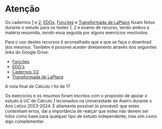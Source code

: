 # Atenção 

Os cadernos [1](https://github.com/tfdmendes/curso/blob/main/1ano/1semestre/Calculo%20I/Apontamentos/Cadernos/C1%20caderno1.pdf) e [2](https://github.com/tfdmendes/curso/blob/main/1ano/1semestre/Calculo%20I/Apontamentos/Cadernos/C1%20caderno2.pdf), [EDOs](https://github.com/tfdmendes/curso/blob/main/1ano/1semestre/Calculo%20I/Apontamentos/Cadernos/EDOs.pdf),
[Funções](https://github.com/tfdmendes/curso/blob/main/1ano/1semestre/Calculo%20I/Apontamentos/Cadernos/Fun%C3%A7%C3%B5es.pdf) e [Transformada de LaPlace](https://github.com/tfdmendes/curso/blob/main/1ano/1semestre/Calculo%20I/Apontamentos/Cadernos/Transformada%20de%20LaPlace.pdf)
foram feitos durante o estudo para os testes 1, 2 e exame de recurso, tendo ambos a matéria resumida, sendo essa seguida por alguns exercícios resolvidos.

Para o uso destes recursos é aconselhado que a que se faça o download dos mesmos. Também é possível aceder diretamento através dos seguintes links do Google Drive:
- [Funções](https://drive.google.com/file/d/1Ib410toMdcy4frj4CN0h-yeNivubEAht/view?usp=sharing)
- [EDO's](https://drive.google.com/file/d/1UHwvcP2C34EOMeYJk9-nFo5tmnRH9d8J/view?usp=sharing)
- [Cadernos 1/2](https://drive.google.com/file/d/1qBTCx-dteBICtaI8kGEq5j2J6ppw5BmY/view?usp=sharing)
- [Transformada de LaPlace](https://drive.google.com/file/d/14EYqn2CSsF2v9oeXoFuiolj1vICWfVEP/view?usp=sharing)

A nota final de Cálculo I foi de 17

Os exercícios e os resumos foram escritos com o propósito de apoiar o estudo à UC de Cálculo 1 lecionados na Universidade de Aveiro durante o Ano Letivo 2023-2024. É altamente possível (e provável) que estes contenham erros, daí a importância de realçar que estes não devem ser tidos como base para qualquer tipo de estudo independente, mas sim como algo complementar.
